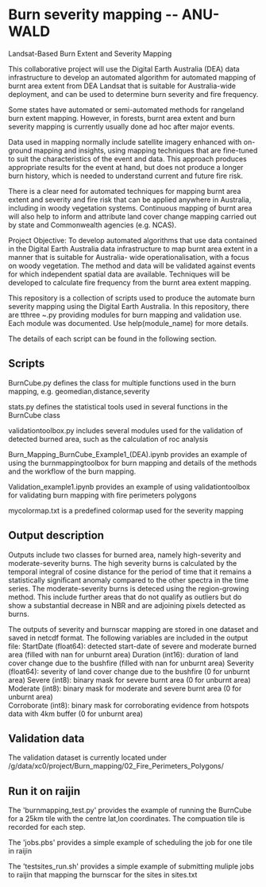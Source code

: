 # Burn severity mapping -- ANU-WALD
Landsat-Based Burn Extent and Severity Mapping

This collaborative project will use the Digital Earth Australia (DEA) data
infrastructure to develop an automated algorithm for automated mapping of burnt area extent from
DEA Landsat that is suitable for Australia-wide deployment, and can be used to determine burn
severity and fire frequency.

Some states have automated or semi-automated methods for rangeland burn extent
mapping. However, in forests, burnt area extent and burn severity mapping is currently usually done
ad hoc after major events.

Data used in mapping normally include satellite imagery enhanced with
on-ground mapping and insights, using mapping techniques that are fine-tuned to suit the
characteristics of the event and data. This approach produces appropriate results for the event at
hand, but does not produce a longer burn history, which is needed to understand current and future
fire risk.

There is a clear need for automated techniques for mapping burnt area extent and severity
and fire risk that can be applied anywhere in Australia, including in woody vegetation systems.
Continuous mapping of burnt area will also help to inform and attribute land cover change mapping
carried out by state and Commonwealth agencies (e.g. NCAS).

Project Objective: To develop automated algorithms that use data contained in the Digital Earth
Australia data infrastructure to map burnt area extent in a manner that is suitable for Australia-
wide operationalisation, with a focus on woody vegetation. The method and data will be
validated against events for which independent spatial data are available. Techniques will be
developed to calculate fire frequency from the burnt area extent mapping.

This repository is a collection of scripts used to produce the automate burn severity mapping using the Digital Earth Australia. In this repository, there are tthree ~.py providing modules for burn mapping and validation use. Each module was documented. Use help(module_name) for more details.

The details of each script can be found in the following section.

## Scripts
BurnCube.py defines the class for multiple functions used in the burn mapping, e.g. geomedian,distance,severity

stats.py defines the statistical tools used in several functions in the BurnCube class

validationtoolbox.py includes several modules used for the validation of detected burned area, such as the calculation of roc analysis

Burn_Mapping_BurnCube_Example1_(DEA).ipynb  provides an example of using the burnmappingtoolbox for burn mapping and details of the methods and the workflow of the burn mapping.

Validation_example1.ipynb provides an example of using validationtoolbox for validating burn mapping with fire perimeters polygons

mycolormap.txt is a predefined colormap used for the severity mapping 

## Output description
Outputs include two classes for burned area, namely high-severity and moderate-severity burns. The high severity burns is calculated by the temporal integral of cosine distance for the period of time that it remains a statistically significant anomaly compared to the other spectra in the time series. The moderate-severity burns is deteced using the region-growing method. This include further areas that do not qualify as outliers but do show a substantial decrease in NBR and are adjoining pixels detected as burns.

The outputs of severity and burnscar mapping are stored in one dataset and saved in netcdf format. The following variables are included in the output file:
    StartDate (float64): detected start-date of severe and moderate burned area (filled with nan for unburnt area)
    Duration (int16): duration of land cover change due to the bushfire (filled with nan for unburnt area)
    Severity (float64): severity of land cover change due to the bushfire (0 for unburnt area)
    Severe (int8): binary mask for severe burnt area (0 for unburnt area)   
    Moderate (int8): binary mask for moderate and severe burnt area (0 for unburnt area)  
    Corroborate (int8): binary mask for corroborating evidence from hotspots data with 4km buffer (0 for unburnt area) 


## Validation data
The validation dataset is currently located under /g/data/xc0/project/Burn_mapping/02_Fire_Perimeters_Polygons/

## Run it on raijin
The 'burnmapping_test.py' provides the example of running the BurnCube for a 25km tile with the centre lat,lon coordinates. The compuation tile is recorded for each step.

The 'jobs.pbs' provides a simple example of scheduling the job for one tile in raijin

The 'testsites_run.sh' provides a simple example of submitting muliple jobs to raijin that mapping the burnscar for the sites in sites.txt